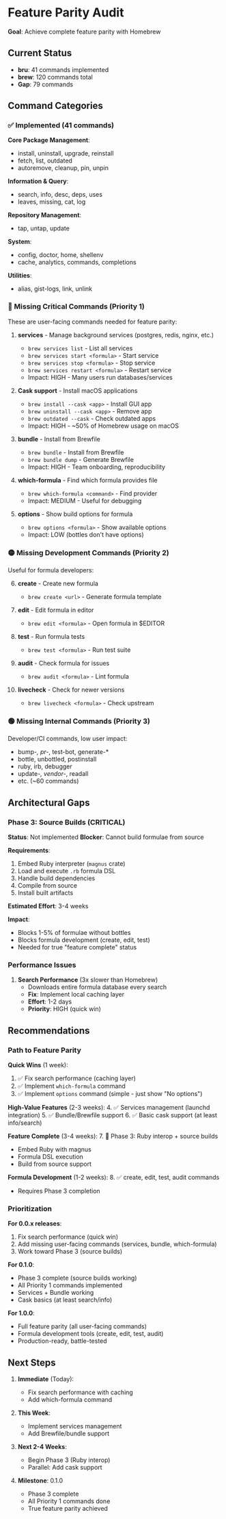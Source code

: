 # Feature Parity Audit

**Goal**: Achieve complete feature parity with Homebrew

## Current Status

- **bru**: 41 commands implemented
- **brew**: 120 commands total
- **Gap**: 79 commands

## Command Categories

### ✅ Implemented (41 commands)

**Core Package Management**:
- install, uninstall, upgrade, reinstall
- fetch, list, outdated
- autoremove, cleanup, pin, unpin

**Information & Query**:
- search, info, desc, deps, uses
- leaves, missing, cat, log

**Repository Management**:
- tap, untap, update

**System**:
- config, doctor, home, shellenv
- cache, analytics, commands, completions

**Utilities**:
- alias, gist-logs, link, unlink

### 🔴 Missing Critical Commands (Priority 1)

These are user-facing commands needed for feature parity:

1. **services** - Manage background services (postgres, redis, nginx, etc.)
   - `brew services list` - List all services
   - `brew services start <formula>` - Start service
   - `brew services stop <formula>` - Stop service
   - `brew services restart <formula>` - Restart service
   - Impact: HIGH - Many users run databases/services

2. **Cask support** - Install macOS applications
   - `brew install --cask <app>` - Install GUI app
   - `brew uninstall --cask <app>` - Remove app
   - `brew outdated --cask` - Check outdated apps
   - Impact: HIGH - ~50% of Homebrew usage on macOS

3. **bundle** - Install from Brewfile
   - `brew bundle` - Install from Brewfile
   - `brew bundle dump` - Generate Brewfile
   - Impact: HIGH - Team onboarding, reproducibility

4. **which-formula** - Find which formula provides file
   - `brew which-formula <command>` - Find provider
   - Impact: MEDIUM - Useful for debugging

5. **options** - Show build options for formula
   - `brew options <formula>` - Show available options
   - Impact: LOW (bottles don't have options)

### 🟡 Missing Development Commands (Priority 2)

Useful for formula developers:

6. **create** - Create new formula
   - `brew create <url>` - Generate formula template

7. **edit** - Edit formula in editor
   - `brew edit <formula>` - Open formula in $EDITOR

8. **test** - Run formula tests
   - `brew test <formula>` - Run test suite

9. **audit** - Check formula for issues
   - `brew audit <formula>` - Lint formula

10. **livecheck** - Check for newer versions
    - `brew livecheck <formula>` - Check upstream

### 🟢 Missing Internal Commands (Priority 3)

Developer/CI commands, low user impact:

- bump-*, pr-*, test-bot, generate-*
- bottle, unbottled, postinstall
- ruby, irb, debugger
- update-*, vendor-*, readall
- etc. (~60 commands)

## Architectural Gaps

### Phase 3: Source Builds (CRITICAL)

**Status**: Not implemented
**Blocker**: Cannot build formulae from source

**Requirements**:
1. Embed Ruby interpreter (`magnus` crate)
2. Load and execute `.rb` formula DSL
3. Handle build dependencies
4. Compile from source
5. Install built artifacts

**Estimated Effort**: 3-4 weeks

**Impact**:
- Blocks 1-5% of formulae without bottles
- Blocks formula development (create, edit, test)
- Needed for true "feature complete" status

### Performance Issues

1. **Search Performance** (3x slower than Homebrew)
   - Downloads entire formula database every search
   - **Fix**: Implement local caching layer
   - **Effort**: 1-2 days
   - **Priority**: HIGH (quick win)

## Recommendations

### Path to Feature Parity

**Quick Wins** (1 week):
1. ✅ Fix search performance (caching layer)
2. ✅ Implement `which-formula` command
3. ✅ Implement `options` command (simple - just show "No options")

**High-Value Features** (2-3 weeks):
4. ✅ Services management (launchd integration)
5. ✅ Bundle/Brewfile support
6. ✅ Basic cask support (at least info/search)

**Feature Complete** (3-4 weeks):
7. 🔴 Phase 3: Ruby interop + source builds
   - Embed Ruby with magnus
   - Formula DSL execution
   - Build from source support

**Formula Development** (1-2 weeks):
8. ✅ create, edit, test, audit commands
   - Requires Phase 3 completion

### Prioritization

**For 0.0.x releases**:
1. Fix search performance (quick win)
2. Add missing user-facing commands (services, bundle, which-formula)
3. Work toward Phase 3 (source builds)

**For 0.1.0**:
- Phase 3 complete (source builds working)
- All Priority 1 commands implemented
- Services + Bundle working
- Cask basics (at least search/info)

**For 1.0.0**:
- Full feature parity (all user-facing commands)
- Formula development tools (create, edit, test, audit)
- Production-ready, battle-tested

## Next Steps

1. **Immediate** (Today):
   - Fix search performance with caching
   - Add which-formula command

2. **This Week**:
   - Implement services management
   - Add Brewfile/bundle support

3. **Next 2-4 Weeks**:
   - Begin Phase 3 (Ruby interop)
   - Parallel: Add cask support

4. **Milestone**: 0.1.0
   - Phase 3 complete
   - All Priority 1 commands done
   - True feature parity achieved
